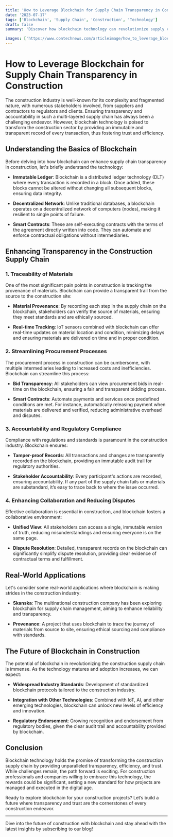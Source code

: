 ```yaml
---
title: 'How to Leverage Blockchain for Supply Chain Transparency in Construction'
date: '2023-07-17'
tags: ['Blockchain', 'Supply Chain', 'Construction', 'Technology']
draft: false
summary: 'Discover how blockchain technology can revolutionize supply chain transparency in the construction industry, highlighting its potential for enhanced efficiency, trust, and accountability.'

images: ['https://www.contechnews.com/articleimage/how_to_leverage_blockchain_for_supply_chain_transparency_in_construction.webp']
---
```


# How to Leverage Blockchain for Supply Chain Transparency in Construction

The construction industry is well-known for its complexity and fragmented nature, with numerous stakeholders involved, from suppliers and contractors to regulators and clients. Ensuring transparency and accountability in such a multi-layered supply chain has always been a challenging endeavor. However, blockchain technology is poised to transform the construction sector by providing an immutable and transparent record of every transaction, thus fostering trust and efficiency.

## Understanding the Basics of Blockchain

Before delving into how blockchain can enhance supply chain transparency in construction, let's briefly understand the technology:

- **Immutable Ledger**: Blockchain is a distributed ledger technology (DLT) where every transaction is recorded in a block. Once added, these blocks cannot be altered without changing all subsequent blocks, ensuring data integrity.
  
- **Decentralized Network**: Unlike traditional databases, a blockchain operates on a decentralized network of computers (nodes), making it resilient to single points of failure.
  
- **Smart Contracts**: These are self-executing contracts with the terms of the agreement directly written into code. They can automate and enforce contractual obligations without intermediaries.

## Enhancing Transparency in the Construction Supply Chain

### 1. Traceability of Materials

One of the most significant pain points in construction is tracking the provenance of materials. Blockchain can provide a transparent trail from the source to the construction site:

- **Material Provenance**: By recording each step in the supply chain on the blockchain, stakeholders can verify the source of materials, ensuring they meet standards and are ethically sourced.
  
- **Real-time Tracking**: IoT sensors combined with blockchain can offer real-time updates on material location and condition, minimizing delays and ensuring materials are delivered on time and in proper condition.

### 2. Streamlining Procurement Processes

The procurement process in construction can be cumbersome, with multiple intermediaries leading to increased costs and inefficiencies. Blockchain can streamline this process:

- **Bid Transparency**: All stakeholders can view procurement bids in real-time on the blockchain, ensuring a fair and transparent bidding process.
  
- **Smart Contracts**: Automate payments and services once predefined conditions are met. For instance, automatically releasing payment when materials are delivered and verified, reducing administrative overhead and disputes.

### 3. Accountability and Regulatory Compliance

Compliance with regulations and standards is paramount in the construction industry. Blockchain ensures:

- **Tamper-proof Records**: All transactions and changes are transparently recorded on the blockchain, providing an immutable audit trail for regulatory authorities.
  
- **Stakeholder Accountability**: Every participant's actions are recorded, ensuring accountability. If any part of the supply chain fails or materials are substandard, it’s easy to trace back to where the issue occurred.

### 4. Enhancing Collaboration and Reducing Disputes

Effective collaboration is essential in construction, and blockchain fosters a collaborative environment:

- **Unified View**: All stakeholders can access a single, immutable version of truth, reducing misunderstandings and ensuring everyone is on the same page.
  
- **Dispute Resolution**: Detailed, transparent records on the blockchain can significantly simplify dispute resolution, providing clear evidence of contractual terms and fulfillment.

## Real-World Applications

Let's consider some real-world applications where blockchain is making strides in the construction industry:

- **Skanska**: The multinational construction company has been exploring blockchain for supply chain management, aiming to enhance reliability and transparency.
  
- **Provenance**: A project that uses blockchain to trace the journey of materials from source to site, ensuring ethical sourcing and compliance with standards.

## The Future of Blockchain in Construction

The potential of blockchain in revolutionizing the construction supply chain is immense. As the technology matures and adoption increases, we can expect:

- **Widespread Industry Standards**: Development of standardized blockchain protocols tailored to the construction industry.
  
- **Integration with Other Technologies**: Combined with IoT, AI, and other emerging technologies, blockchain can unlock new levels of efficiency and innovation.
  
- **Regulatory Endorsement**: Growing recognition and endorsement from regulatory bodies, given the clear audit trail and accountability provided by blockchain.

## Conclusion

Blockchain technology holds the promise of transforming the construction supply chain by providing unparalleled transparency, efficiency, and trust. While challenges remain, the path forward is exciting. For construction professionals and companies willing to embrace this technology, the rewards could be significant, setting a new standard for how projects are managed and executed in the digital age.

Ready to explore blockchain for your construction projects? Let’s build a future where transparency and trust are the cornerstones of every construction endeavor.

---

Dive into the future of construction with blockchain and stay ahead with the latest insights by subscribing to our blog!